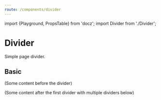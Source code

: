 ```yaml
---
route: /components/divider
---
```


import {Playground, PropsTable} from 'docz';
import Divider from './Divider';

# Divider

Simple page divider.

<PropsTable of={Divider} />

## Basic

<Playground>
  <p>(Some content before the divider)</p>
  <Divider />
  <p>(Some content after the first divider with multiple dividers below)</p>
  <Divider />
  <Divider />
  <Divider />
</Playground>
